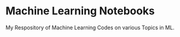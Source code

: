 # Machine Learning Notebooks 

My Respository of Machine Learning Codes on various Topics in ML. 


